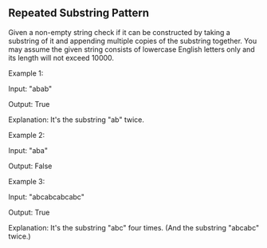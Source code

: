Repeated Substring Pattern 
---

Given a non-empty string check if it can be constructed by taking a substring of it and appending multiple copies of the substring together.  You may assume the given string consists of lowercase English letters only and its length  will not exceed 10000. 

Example 1:

Input: "abab"

Output: True

Explanation: It's the substring "ab" twice.



Example 2:

Input: "aba"

Output: False



Example 3:

Input: "abcabcabcabc"

Output: True

Explanation: It's the substring "abc" four times. (And the substring "abcabc" twice.)



